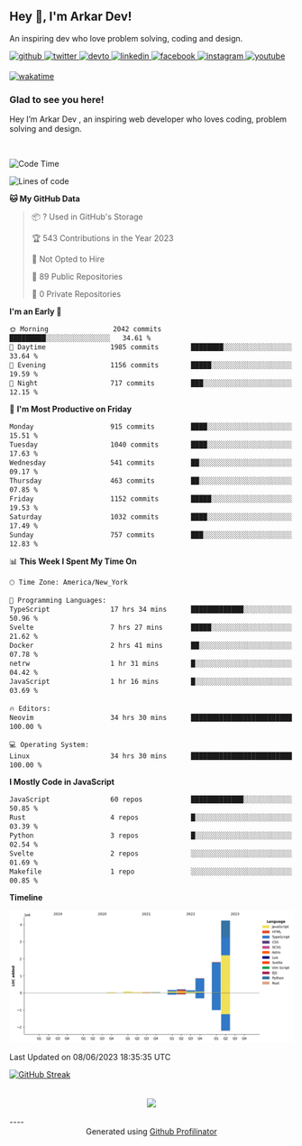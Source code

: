 ## Hey 👋, I'm Arkar Dev!  

An inspiring dev who love problem solving, coding and design.

<a href="https://github.com/Riley1101" target="_blank">
<img src=https://img.shields.io/badge/github-%2324292e.svg?&style=for-the-badge&logo=github&logoColor=white alt=github style="margin-bottom: 5px;" />
</a>
<a href="https://twitter.com/arkardev" target="_blank">
<img src=https://img.shields.io/badge/twitter-%2300acee.svg?&style=for-the-badge&logo=twitter&logoColor=white alt=twitter style="margin-bottom: 5px;" />
</a>
<a href="https://dev.to/riley1101" target="_blank">
<img src=https://img.shields.io/badge/dev.to-%2308090A.svg?&style=for-the-badge&logo=dev.to&logoColor=white alt=devto style="margin-bottom: 5px;" />
</a>
<a href="https://linkedin.com/in/arkar-kaung-myat" target="_blank">
<img src=https://img.shields.io/badge/linkedin-%231E77B5.svg?&style=for-the-badge&logo=linkedin&logoColor=white alt=linkedin style="margin-bottom: 5px;" />
</a>
<a href="https://www.facebook.com/riley.eileen.75" target="_blank">
<img src=https://img.shields.io/badge/facebook-%232E87FB.svg?&style=for-the-badge&logo=facebook&logoColor=white alt=facebook style="margin-bottom: 5px;" />
</a>
<a href="https://instagram.com/rileys1101" target="_blank">
<img src=https://img.shields.io/badge/instagram-%23000000.svg?&style=for-the-badge&logo=instagram&logoColor=white alt=instagram style="margin-bottom: 5px;" />
</a>
<a href="https://www.youtube.com/channel/UC_RfEQCC3gL2AzsFFAABikg" target="_blank">
<img src=https://img.shields.io/badge/youtube-%23EE4831.svg?&style=for-the-badge&logo=youtube&logoColor=white alt=youtube style="margin-bottom: 5px;" />
</a>  
  
[![wakatime](https://wakatime.com/badge/user/cf23b6e3-75f8-4c04-b0e3-273191c8d2ec.svg)](https://wakatime.com/@cf23b6e3-75f8-4c04-b0e3-273191c8d2ec)


### Glad to see you here!  
Hey I’m Arkar Dev , an inspiring web developer who loves coding, problem solving and design.

<br/>

<!--START_SECTION:waka-->
![Code Time](http://img.shields.io/badge/Code%20Time-212%20hrs%2039%20mins-blue)

![Lines of code](https://img.shields.io/badge/From%20Hello%20World%20I%27ve%20Written-7.6%20million%20lines%20of%20code-blue)

**🐱 My GitHub Data** 

> 📦 ? Used in GitHub's Storage 
 > 
> 🏆 543 Contributions in the Year 2023
 > 
> 🚫 Not Opted to Hire
 > 
> 📜 89 Public Repositories 
 > 
> 🔑 0 Private Repositories 
 > 
**I'm an Early 🐤** 

```text
🌞 Morning                2042 commits        █████████░░░░░░░░░░░░░░░░   34.61 % 
🌆 Daytime                1985 commits        ████████░░░░░░░░░░░░░░░░░   33.64 % 
🌃 Evening                1156 commits        █████░░░░░░░░░░░░░░░░░░░░   19.59 % 
🌙 Night                  717 commits         ███░░░░░░░░░░░░░░░░░░░░░░   12.15 % 
```
📅 **I'm Most Productive on Friday** 

```text
Monday                   915 commits         ████░░░░░░░░░░░░░░░░░░░░░   15.51 % 
Tuesday                  1040 commits        ████░░░░░░░░░░░░░░░░░░░░░   17.63 % 
Wednesday                541 commits         ██░░░░░░░░░░░░░░░░░░░░░░░   09.17 % 
Thursday                 463 commits         ██░░░░░░░░░░░░░░░░░░░░░░░   07.85 % 
Friday                   1152 commits        █████░░░░░░░░░░░░░░░░░░░░   19.53 % 
Saturday                 1032 commits        ████░░░░░░░░░░░░░░░░░░░░░   17.49 % 
Sunday                   757 commits         ███░░░░░░░░░░░░░░░░░░░░░░   12.83 % 
```


📊 **This Week I Spent My Time On** 

```text
🕑︎ Time Zone: America/New_York

💬 Programming Languages: 
TypeScript               17 hrs 34 mins      █████████████░░░░░░░░░░░░   50.96 % 
Svelte                   7 hrs 27 mins       █████░░░░░░░░░░░░░░░░░░░░   21.62 % 
Docker                   2 hrs 41 mins       ██░░░░░░░░░░░░░░░░░░░░░░░   07.78 % 
netrw                    1 hr 31 mins        █░░░░░░░░░░░░░░░░░░░░░░░░   04.42 % 
JavaScript               1 hr 16 mins        █░░░░░░░░░░░░░░░░░░░░░░░░   03.69 % 

🔥 Editors: 
Neovim                   34 hrs 30 mins      █████████████████████████   100.00 % 

💻 Operating System: 
Linux                    34 hrs 30 mins      █████████████████████████   100.00 % 
```

**I Mostly Code in JavaScript** 

```text
JavaScript               60 repos            █████████████░░░░░░░░░░░░   50.85 % 
Rust                     4 repos             █░░░░░░░░░░░░░░░░░░░░░░░░   03.39 % 
Python                   3 repos             █░░░░░░░░░░░░░░░░░░░░░░░░   02.54 % 
Svelte                   2 repos             ░░░░░░░░░░░░░░░░░░░░░░░░░   01.69 % 
Makefile                 1 repo              ░░░░░░░░░░░░░░░░░░░░░░░░░   00.85 % 
```



**Timeline**

![Lines of Code chart](https://raw.githubusercontent.com/Riley1101/Riley1101/main/assets/bar_graph.png)


 Last Updated on 08/06/2023 18:35:35 UTC
<!--END_SECTION:waka-->

[![GitHub Streak](https://streak-stats.demolab.com?user=Riley1101)](https://git.io/streak-stats)
  
<br/>  
<div align="center">
<img src="https://komarev.com/ghpvc/?username=Riley1101&&style=flat-square" align="center" />
</div>  
<br/>  
----
<div align="center">Generated using <a href="https://profilinator.rishav.dev/" target="_blank">Github Profilinator</a></div>

